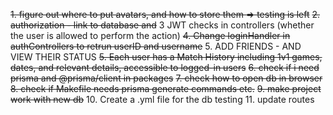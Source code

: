~~1. figure out where to put avatars, and how to store them => testing is left~~
~~2. authorization - link to database and~~
3 JWT checks in controllers (whether the user is allowed to perform the action)
~~4. Change loginHandler in authControllers to retrun userID and username~~
5. ADD FRIENDS - AND VIEW THEIR STATUS
~~5. Each user has a Match History including 1v1 games, dates, and relevant details, accessible to logged-in users~~
~~6. check if i need prisma and @prisma/client in packages~~
~~7. check how to open db in browser~~
~~8. check if Makefile needs prisma generate commands etc.~~
~~9. make project work with new db~~
10. Create a .yml file for the db testing
11. update routes

